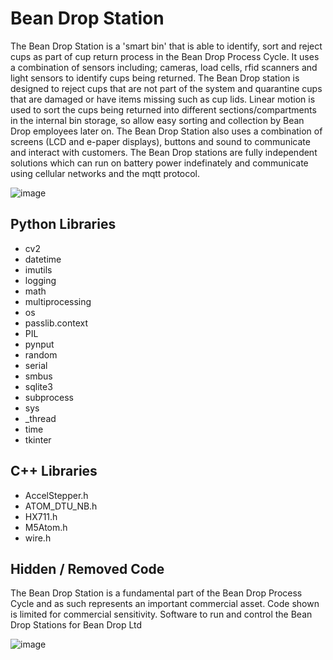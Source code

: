 # Bean Drop Station
The Bean Drop Station is a 'smart bin' that is able to identify, sort and reject cups as part of cup return process in the Bean Drop Process Cycle. It uses a combination of sensors including; cameras, load cells, rfid scanners and light sensors to identify cups being returned. The Bean Drop station is designed to reject cups that are not part of the system and quarantine cups that are damaged or have items missing such as cup lids. Linear motion is used to sort the cups being returned into different sections/compartments in the internal bin storage, so allow easy sorting and collection by Bean Drop employees later on. The Bean Drop Station also uses a combination of screens (LCD and e-paper displays), buttons and sound to communicate and interact with customers. The Bean Drop stations are fully independent solutions which can run on battery power indefinately and communicate using cellular networks and the mqtt protocol. 

![image](https://user-images.githubusercontent.com/60620955/204916464-642912cd-fed9-4803-8e49-97bc802efb88.png)


## Python Libraries
- cv2
- datetime
- imutils
- logging
- math
- multiprocessing
- os
- passlib.context
- PIL
- pynput
- random
- serial
- smbus
- sqlite3
- subprocess
- sys
- _thread
- time
- tkinter

## C++ Libraries
- AccelStepper.h
- ATOM_DTU_NB.h
- HX711.h
- M5Atom.h
- wire.h

## Hidden / Removed Code
The Bean Drop Station is a fundamental part of the Bean Drop Process Cycle and as such represents an important commercial asset. Code shown is limited for commercial sensitivity.
Software to run and control the Bean Drop Stations for Bean Drop Ltd

![image](https://user-images.githubusercontent.com/60620955/204917291-f91ba700-42d8-4160-a878-b4316647276a.png)

